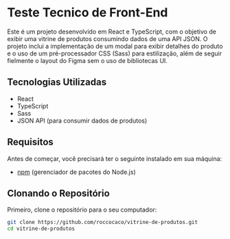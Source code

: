 # Teste Tecnico de Front-End

Este é um projeto desenvolvido em React e TypeScript, com o objetivo de exibir uma vitrine de produtos consumindo dados de uma API JSON. O projeto inclui a implementação de um modal para exibir detalhes do produto e o uso de um pré-processador CSS (Sass) para estilização, além de seguir fielmente o layout do Figma sem o uso de bibliotecas UI.

## Tecnologias Utilizadas

- React
- TypeScript
- Sass
- JSON API (para consumir dados de produtos)

## Requisitos

Antes de começar, você precisará ter o seguinte instalado em sua máquina:

- [npm](https://www.npmjs.com/) (gerenciador de pacotes do Node.js)

## Clonando o Repositório

Primeiro, clone o repositório para o seu computador:

```bash
git clone https://github.com/roccocaco/vitrine-de-produtos.git
cd vitrine-de-produtos
```

